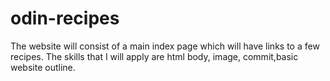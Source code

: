 # odin-recipes
The website will consist of a main index page which will have links to a few recipes. The skills that I will apply are html body, image, commit,basic website outline.